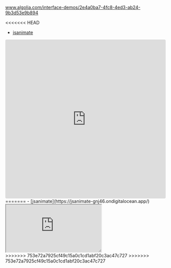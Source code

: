 www.algolia.com/interface-demos/2e4a0ba7-4fc8-4ed3-ab24-9b3d53e9b894

<<<<<<< HEAD

- [jsanimate](https://jsanimate-gnj46.ondigitalocean.app/)


<iframe src="https://codesandbox.io/embed/nav-bar-examples-forked-izhl5?fontsize=14&hidenavigation=1&theme=dark"
     style="width:100%; height:500px; border:0; border-radius: 4px; overflow:hidden;"
     title="Nav Bar Examples (forked)"
     allow="accelerometer; ambient-light-sensor; camera; encrypted-media; geolocation; gyroscope; hid; microphone; midi; payment; usb; vr; xr-spatial-tracking"
     sandbox="allow-forms allow-modals allow-popups allow-presentation allow-same-origin allow-scripts"
   ></iframe>


<link rel="stylesheet" href="https://cdn.jsdelivr.net/npm/@algolia/algoliasearch-netlify-frontend@1/dist/algoliasearchNetlify.css" />
<script type="text/javascript" src="https://cdn.jsdelivr.net/npm/@algolia/algoliasearch-netlify-frontend@1/dist/algoliasearchNetlify.js"></script>
=======
-   [jsanimate](https://jsanimate-gnj46.ondigitalocean.app/)

<iframe style="resize:both; overflow:scroll;"  sandbox="allow-scripts"  src="https://codesandbox.io/embed/nav-bar-examples-forked-izhl5?fontsize=14&hidenavigation=1&theme=dark"
     style="width:100%; height:500px; border:0; border-radius: 4px; overflow:hidden;"
     title="Nav Bar Examples (forked)"
      ambient-light-sensor; camera; encrypted-media; geolocation; gyroscope; hid; microphone; midi; payment; usb; vr; xr-spatial-tracking"
     sandbox="allow-forms allow-modals allow-popups allow-presentation allow-same-origin allow-scripts"
   >
</iframe>
<br>

<link rel="stylesheet" href="https://cdn.jsdelivr.net/npm/@algolia/algoliasearch-netlify-frontend@1/dist/algoliasearchNetlify.css" />
<script type="text/javascript" src="https://cdn.jsdelivr.net/npm/@algolia/algoliasearch-netlify-frontend@1/dist/algoliasearchNetlify.js">
</script>
>>>>>>> 753e72a7925cf49c15a0c1cd1abf20c3ac47c727
<script type="text/javascript">
  algoliasearchNetlify({
    appId: 'O6OT9G9U8Z',
    apiKey: 'b0cb3d390176e1ff4bd1ecb12fc15730',
    siteId: 'a1b7ee1a-11a7-4bd2-a341-2260656e216f',
    branch: 'master',
    selector: 'div#search',
  });
<<<<<<< HEAD
</script
=======
</script>
>>>>>>> 753e72a7925cf49c15a0c1cd1abf20c3ac47c727
